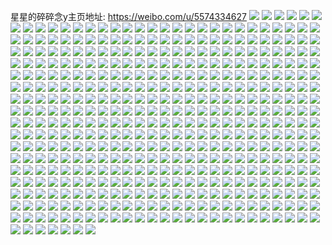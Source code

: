 星星的碎碎念y主页地址: https://weibo.com/u/5574334627 
![](https://wx4.sinaimg.cn/mw2000/0065fl51ly1h8xp42q0wgj32802yoqv6.jpg) 
![](https://wx4.sinaimg.cn/mw2000/0065fl51ly1h8wv6r8oafj31400u0443.jpg) 
![](https://wx4.sinaimg.cn/mw2000/0065fl51ly1h8wf3bztgjj30u0140dkk.jpg) 
![](https://wx4.sinaimg.cn/mw2000/0065fl51ly1h8vgge22t8j32802yoqv7.jpg) 
![](https://wx4.sinaimg.cn/mw2000/0065fl51ly1h8vgg1l96xj32802yonpf.jpg) 
![](https://wx4.sinaimg.cn/mw2000/0065fl51ly1h8vbdt8i1nj31360u010l.jpg) 
![](https://wx4.sinaimg.cn/mw2000/0065fl51ly1h8u6w61st3j30u014048x.jpg) 
![](https://wx4.sinaimg.cn/mw2000/0065fl51ly1h8u1ag4o86j30u014042o.jpg) 
![](https://wx4.sinaimg.cn/mw2000/0065fl51ly1h8tv657qrwj32c03407wl.jpg) 
![](https://wx4.sinaimg.cn/mw2000/0065fl51ly1h8tv68cytxj32c0340npe.jpg) 
![](https://wx4.sinaimg.cn/mw2000/0065fl51ly1h8t4ivp92aj31400u0do0.jpg) 
![](https://wx4.sinaimg.cn/mw2000/0065fl51ly1h8swk0pycdj33402c0e82.jpg) 
![](https://wx4.sinaimg.cn/mw2000/0065fl51ly1h8r03pk8xej31400u07cs.jpg) 
![](https://wx4.sinaimg.cn/mw2000/0065fl51ly1h8pus4zmdhj31400u0qal.jpg) 
![](https://wx4.sinaimg.cn/mw2000/0065fl51ly1h8pus6zhjlj31sx0u0q6n.jpg) 
![](https://wx4.sinaimg.cn/mw2000/0065fl51ly1h8pus7cmi8j30u00u07ao.jpg) 
![](https://wx4.sinaimg.cn/mw2000/0065fl51ly1h8pus846jjj30u01hcjxx.jpg) 
![](https://wx4.sinaimg.cn/mw2000/0065fl51ly1h8ppqvcr51j30u00u00y2.jpg) 
![](https://wx4.sinaimg.cn/mw2000/0065fl51ly1h8ppqxvwksj30u00u044s.jpg) 
![](https://wx4.sinaimg.cn/mw2000/0065fl51ly1h8pj0dkhfhj30u00ovtcu.jpg) 
![](https://wx4.sinaimg.cn/mw2000/0065fl51ly1h8pj19taokj31400u0q8q.jpg) 
![](https://wx4.sinaimg.cn/mw2000/0065fl51ly1h8omj95k6fj30u0140qa2.jpg) 
![](https://wx4.sinaimg.cn/mw2000/0065fl51ly1h8oc0v1ricj30u0140jwp.jpg) 
![](https://wx4.sinaimg.cn/mw2000/0065fl51ly1h8nljlwphdj30u01sxn56.jpg) 
![](https://wx4.sinaimg.cn/mw2000/0065fl51ly1h8n7jy6v51j30u0140aj2.jpg) 
![](https://wx4.sinaimg.cn/mw2000/0065fl51ly1h8mbi6p94zj32c03407wi.jpg) 
![](https://wx4.sinaimg.cn/mw2000/0065fl51ly1h8mbi8fws9j32c0340hdu.jpg) 
![](https://wx4.sinaimg.cn/mw2000/0065fl51ly1h8m1ksokdfj33402c07wj.jpg) 
![](https://wx4.sinaimg.cn/mw2000/0065fl51ly1h8iidxpu6ej335s2dcx6r.jpg) 
![](https://wx4.sinaimg.cn/mw2000/0065fl51ly1h8iie0w03nj335s2dcu0z.jpg) 
![](https://wx4.sinaimg.cn/mw2000/0065fl51ly1h8hfrs8xl8j30u0140105.jpg) 
![](https://wx4.sinaimg.cn/mw2000/0065fl51ly1h8hedkv912j33402c01l1.jpg) 
![](https://wx4.sinaimg.cn/mw2000/0065fl51ly1h8hc5fwuaxj32c03401kz.jpg) 
![](https://wx4.sinaimg.cn/mw2000/0065fl51ly1h8hc5di7v6j32c03401kz.jpg) 
![](https://wx4.sinaimg.cn/mw2000/0065fl51ly1h8hc5i5upjj32c03404qr.jpg) 
![](https://wx4.sinaimg.cn/mw2000/0065fl51ly1h8hc5k7i0qj32c03401kz.jpg) 
![](https://wx4.sinaimg.cn/mw2000/0065fl51ly1h8h6eczwvaj30u014010c.jpg) 
![](https://wx4.sinaimg.cn/mw2000/0065fl51ly1h8h6ecnf3yj30u01407b0.jpg) 
![](https://wx4.sinaimg.cn/mw2000/0065fl51ly1h8gbu6g45wj32802you0z.jpg) 
![](https://wx4.sinaimg.cn/mw2000/0065fl51ly1h8gbu8mfjfj33402c04qq.jpg) 
![](https://wx4.sinaimg.cn/mw2000/0065fl51ly1h8gbuaygutj33402c01ky.jpg) 
![](https://wx4.sinaimg.cn/mw2000/0065fl51ly1h8gbunzxuyj33402c0b2a.jpg) 
![](https://wx4.sinaimg.cn/mw2000/0065fl51ly1h8g9sxxko8j32c02c0e81.jpg) 
![](https://wx4.sinaimg.cn/mw2000/0065fl51ly1h8g4r0w3tvj30u01407bq.jpg) 
![](https://wx4.sinaimg.cn/mw2000/0065fl51ly1h8fc0tiiv3j30u01900we.jpg) 
![](https://wx4.sinaimg.cn/mw2000/0065fl51ly1h8f371rmrxj3280280b2a.jpg) 
![](https://wx4.sinaimg.cn/mw2000/0065fl51ly1h8f374hqlij3280280hdu.jpg) 
![](https://wx4.sinaimg.cn/mw2000/0065fl51ly1h8e5nldaxaj30u0140tho.jpg) 
![](https://wx4.sinaimg.cn/mw2000/0065fl51ly1h8e2p6ujlfj32dc35s7wi.jpg) 
![](https://wx4.sinaimg.cn/mw2000/0065fl51ly1h8dyuzh9mqj30u00u0dk0.jpg) 
![](https://wx4.sinaimg.cn/mw2000/0065fl51ly1h8dyuzqlurj30u00u0jvr.jpg) 
![](https://wx4.sinaimg.cn/mw2000/0065fl51ly1h8dstvkcz6j30u01swdlj.jpg) 
![](https://wx4.sinaimg.cn/mw2000/0065fl51ly1h8dpeuodrjj30u00u0tcj.jpg) 
![](https://wx4.sinaimg.cn/mw2000/0065fl51ly1h8cug4wibmj32c0340b2a.jpg) 
![](https://wx4.sinaimg.cn/mw2000/0065fl51ly1h8cokjnz02j32c03401kz.jpg) 
![](https://wx4.sinaimg.cn/mw2000/0065fl51ly1h8cokgk1u0j32c0340hdu.jpg) 
![](https://wx4.sinaimg.cn/mw2000/0065fl51ly1h8cokm0h7kj33402c0x6p.jpg) 
![](https://wx4.sinaimg.cn/mw2000/0065fl51ly1h8cll60ca9j31400u0jxc.jpg) 
![](https://wx4.sinaimg.cn/mw2000/0065fl51ly1h8cll69norj31400u0dm7.jpg) 
![](https://wx4.sinaimg.cn/mw2000/0065fl51ly1h8bnhg2dgsj30u0140jwd.jpg) 
![](https://wx4.sinaimg.cn/mw2000/0065fl51ly1h8bnhgc7rbj30u0140tev.jpg) 
![](https://wx4.sinaimg.cn/mw2000/0065fl51ly1h8bnhfrwsij30u014044j.jpg) 
![](https://wx4.sinaimg.cn/mw2000/0065fl51ly1h8bax7arnbj33402c0x6q.jpg) 
![](https://wx4.sinaimg.cn/mw2000/0065fl51ly1h8aeoh3q8uj30u01u0gqg.jpg) 
![](https://wx4.sinaimg.cn/mw2000/0065fl51ly1h8aax42y1wj32c02c0npd.jpg) 
![](https://wx4.sinaimg.cn/mw2000/0065fl51ly1h8a6gfrgf6j30u00u079a.jpg) 
![](https://wx4.sinaimg.cn/mw2000/0065fl51ly1h89j7ehb0pj30u0140gof.jpg) 
![](https://wx4.sinaimg.cn/mw2000/0065fl51ly1h884b9eudmj30tu0qhdtk.jpg) 
![](https://wx4.sinaimg.cn/mw2000/0065fl51ly1h8820pyx4xj32c03404qq.jpg) 
![](https://wx4.sinaimg.cn/mw2000/0065fl51ly1h86xuq3xpzj32c0340u12.jpg) 
![](https://wx4.sinaimg.cn/mw2000/0065fl51ly1h86xutfa2mj32c03404qu.jpg) 
![](https://wx4.sinaimg.cn/mw2000/0065fl51ly1h86xux3vzzj32c03407wm.jpg) 
![](https://wx4.sinaimg.cn/mw2000/0065fl51ly1h86xum6uk7j32c0340npi.jpg) 
![](https://wx4.sinaimg.cn/mw2000/0065fl51ly1h86xv11nv9j32c0340b2e.jpg) 
![](https://wx4.sinaimg.cn/mw2000/0065fl51ly1h86xv4jc16j32c0340e86.jpg) 
![](https://wx4.sinaimg.cn/mw2000/0065fl51ly1h868dw0e25j30tu0tu0xd.jpg) 
![](https://wx4.sinaimg.cn/mw2000/0065fl51ly1h868dwgzo8j30tu0tutd5.jpg) 
![](https://wx4.sinaimg.cn/mw2000/0065fl51ly1h84mphg0jtj30u0140wkw.jpg) 
![](https://wx4.sinaimg.cn/mw2000/0065fl51ly1h84mph2s7bj30u0140dlv.jpg) 
![](https://wx4.sinaimg.cn/mw2000/0065fl51ly1h83wtcby41j30u017gn45.jpg) 
![](https://wx4.sinaimg.cn/mw2000/0065fl51ly1h83wtc477uj30u017eag3.jpg) 
![](https://wx4.sinaimg.cn/mw2000/0065fl51ly1h83wtcoqh9j30u017eq8w.jpg) 
![](https://wx4.sinaimg.cn/mw2000/0065fl51ly1h839qfcr8pj32c0340b29.jpg) 
![](https://wx4.sinaimg.cn/mw2000/0065fl51ly1h839qdk8iuj32c03401l1.jpg) 
![](https://wx4.sinaimg.cn/mw2000/0065fl51ly1h839qig4vpj32c03401l1.jpg) 
![](https://wx4.sinaimg.cn/mw2000/0065fl51ly1h839qjnm45j33402c0noy.jpg) 
![](https://wx4.sinaimg.cn/mw2000/0065fl51ly1h839qlp4gij32c03404qr.jpg) 
![](https://wx4.sinaimg.cn/mw2000/0065fl51ly1h839qqkqrej32802yo7wj.jpg) 
![](https://wx4.sinaimg.cn/mw2000/0065fl51ly1h839qtzfcdj32c03407wl.jpg) 
![](https://wx4.sinaimg.cn/mw2000/0065fl51ly1h82a4qjjmfj33402c04qs.jpg) 
![](https://wx4.sinaimg.cn/mw2000/0065fl51ly1h82a4sw4v5j33402c0npf.jpg) 
![](https://wx4.sinaimg.cn/mw2000/0065fl51ly1h818eju00rj33402c0hdv.jpg) 
![](https://wx4.sinaimg.cn/mw2000/0065fl51ly1h8115agnrxj33402c0npd.jpg) 
![](https://wx4.sinaimg.cn/mw2000/0065fl51ly1h7zw5kepjdj32c0340e83.jpg) 
![](https://wx4.sinaimg.cn/mw2000/0065fl51ly1h7zw5lyrakj32c0340b2a.jpg) 
![](https://wx4.sinaimg.cn/mw2000/0065fl51ly1h7zw5o0dabj33402c0npf.jpg) 
![](https://wx4.sinaimg.cn/mw2000/0065fl51ly1h7zbro676yj335s2dchdu.jpg) 
![](https://wx4.sinaimg.cn/mw2000/0065fl51ly1h7xkr5fkcaj30zo1hojzo.jpg) 
![](https://wx4.sinaimg.cn/mw2000/0065fl51ly1h7wdzla3k5j30u01frjyw.jpg) 
![](https://wx4.sinaimg.cn/mw2000/0065fl51ly1h7vo6nhah7j30u0140q82.jpg) 
![](https://wx4.sinaimg.cn/mw2000/0065fl51ly1h7u6765csgj30u014010q.jpg) 
![](https://wx4.sinaimg.cn/mw2000/0065fl51ly1h7qn8k1ulsj30u0140tdc.jpg) 
![](https://wx4.sinaimg.cn/mw2000/0065fl51ly1h7qn8kcv2aj30u0140tdi.jpg) 
![](https://wx4.sinaimg.cn/mw2000/0065fl51ly1h7ouktai0kj30u014041l.jpg) 
![](https://wx4.sinaimg.cn/mw2000/0065fl51ly1h7ouktj80uj30u01407ch.jpg) 
![](https://wx4.sinaimg.cn/mw2000/0065fl51ly1h7ouktr8npj30u0140ae8.jpg) 
![](https://wx4.sinaimg.cn/mw2000/0065fl51ly1h7ouktziaej30u014040v.jpg) 
![](https://wx4.sinaimg.cn/mw2000/0065fl51ly1h7oukuc29xj30u0140aej.jpg) 
![](https://wx4.sinaimg.cn/mw2000/0065fl51ly1h7oukuzw2xj30u0140qaw.jpg) 
![](https://wx4.sinaimg.cn/mw2000/0065fl51ly1h7olk626axj30u0140q8e.jpg) 
![](https://wx4.sinaimg.cn/mw2000/0065fl51ly1h7oj8tt9q7j30u010y45i.jpg) 
![](https://wx4.sinaimg.cn/mw2000/0065fl51ly1h7oj9feakzj30tu0ypn41.jpg) 
![](https://wx4.sinaimg.cn/mw2000/0065fl51ly1h7oj8ufsfkj30u0140tdi.jpg) 
![](https://wx4.sinaimg.cn/mw2000/0065fl51ly1h7oc4wh7d7j32802yoqv7.jpg) 
![](https://wx4.sinaimg.cn/mw2000/0065fl51ly1h7nkhd2cxvj32c0340e82.jpg) 
![](https://wx4.sinaimg.cn/mw2000/0065fl51ly1h7nextq4pxj329a35su0y.jpg) 
![](https://wx4.sinaimg.cn/mw2000/0065fl51ly1h7nexzepsij32c0340x6r.jpg) 
![](https://wx4.sinaimg.cn/mw2000/0065fl51ly1h7ney244c4j32c03401l0.jpg) 
![](https://wx4.sinaimg.cn/mw2000/0065fl51ly1h7l8yz1k0kj30u0140gr1.jpg) 
![](https://wx4.sinaimg.cn/mw2000/0065fl51ly1h7l4ihtp25j31400u046p.jpg) 
![](https://wx4.sinaimg.cn/mw2000/0065fl51ly1h7l0n99e9rj31400u0tfm.jpg) 
![](https://wx4.sinaimg.cn/mw2000/0065fl51ly1h7ktnc47zvj33402c01ky.jpg) 
![](https://wx4.sinaimg.cn/mw2000/0065fl51ly1h7k0cpy83qj32802yo7wj.jpg) 
![](https://wx4.sinaimg.cn/mw2000/0065fl51ly1h7k0dynfsxj32c0340x6s.jpg) 
![](https://wx4.sinaimg.cn/mw2000/0065fl51ly1h7ju48mx4sj30u0140af6.jpg) 
![](https://wx4.sinaimg.cn/mw2000/0065fl51ly1h7jqu3c4swj32c0340npe.jpg) 
![](https://wx4.sinaimg.cn/mw2000/0065fl51gy1h7jl1qy73hj32c0340u0x.jpg) 
![](https://wx4.sinaimg.cn/mw2000/0065fl51gy1h7jl27ml7uj32c0340e82.jpg) 
![](https://wx4.sinaimg.cn/mw2000/0065fl51gy1h7jl22r131j33402c01kz.jpg) 
![](https://wx4.sinaimg.cn/mw2000/0065fl51gy1h7jl29vcllj32c03404qq.jpg) 
![](https://wx4.sinaimg.cn/mw2000/0065fl51gy1h7jl2czoujj32c03407wj.jpg) 
![](https://wx4.sinaimg.cn/mw2000/0065fl51gy1h7jl24vghjj32c03407wi.jpg) 
![](https://wx4.sinaimg.cn/mw2000/0065fl51gy1h7jl2fcjbfj33402c0hdt.jpg) 
![](https://wx4.sinaimg.cn/mw2000/0065fl51gy1h7jl1ommwnj32c0340e82.jpg) 
![](https://wx4.sinaimg.cn/mw2000/0065fl51gy1h7jl2ih50jj33402c0hdv.jpg) 
![](https://wx4.sinaimg.cn/mw2000/0065fl51gy1h7jl2lfakaj32c03404qq.jpg) 
![](https://wx4.sinaimg.cn/mw2000/0065fl51gy1h7jl2ocm87j33402c0hdu.jpg) 
![](https://wx4.sinaimg.cn/mw2000/0065fl51gy1h7jl2so8vxj32c0340x6r.jpg) 
![](https://wx4.sinaimg.cn/mw2000/0065fl51gy1h7jl2vxku8j32c0340b2a.jpg) 
![](https://wx4.sinaimg.cn/mw2000/0065fl51gy1h7jkfn88kkj33402c0kjn.jpg) 
![](https://wx4.sinaimg.cn/mw2000/0065fl51gy1h7jkfj1a7lj33402c0x6q.jpg) 
![](https://wx4.sinaimg.cn/mw2000/0065fl51gy1h7ipm26oz5j32c03407wi.jpg) 
![](https://wx4.sinaimg.cn/mw2000/0065fl51gy1h7iplya8ycj32c0340e82.jpg) 
![](https://wx4.sinaimg.cn/mw2000/0065fl51gy1h7imphmxeuj32c0359hdt.jpg) 
![](https://wx4.sinaimg.cn/mw2000/0065fl51gy1h7ihjwnq5xj31m925o1kx.jpg) 
![](https://wx4.sinaimg.cn/mw2000/0065fl51gy1h7ihjybqfkj31qq2bnb29.jpg) 
![](https://wx4.sinaimg.cn/mw2000/0065fl51gy1h7i78vuuhrj30u01swjy4.jpg) 
![](https://wx4.sinaimg.cn/mw2000/0065fl51gy1h7hezie1vbj32dc2dc7wh.jpg) 
![](https://wx4.sinaimg.cn/mw2000/0065fl51gy1h7hf1kv2ffj328028012s.jpg) 
![](https://wx4.sinaimg.cn/mw2000/0065fl51gy1h7hdc2jef0j32dc2dc0vk.jpg) 
![](https://wx4.sinaimg.cn/mw2000/0065fl51gy1h7goz4ophlj32c0340npe.jpg) 
![](https://wx4.sinaimg.cn/mw2000/0065fl51gy1h7goz9b41lj32c0340u0y.jpg) 
![](https://wx4.sinaimg.cn/mw2000/0065fl51gy1h7gmckbtacj32c02c0qv5.jpg) 
![](https://wx4.sinaimg.cn/mw2000/0065fl51gy1h7gmcinkz9j32c02c0kjl.jpg) 
![](https://wx4.sinaimg.cn/mw2000/0065fl51gy1h7gd5cx73tj33402c0kjm.jpg) 
![](https://wx4.sinaimg.cn/mw2000/0065fl51gy1h7gd5fdkgqj33402c0b2a.jpg) 
![](https://wx4.sinaimg.cn/mw2000/0065fl51gy1h7gd5a27qkj32c03407wi.jpg) 
![](https://wx4.sinaimg.cn/mw2000/0065fl51gy1h7gd5ige2zj32c0340b2a.jpg) 
![](https://wx4.sinaimg.cn/mw2000/0065fl51gy1h7gd5kscuyj33402c04qq.jpg) 
![](https://wx4.sinaimg.cn/mw2000/0065fl51gy1h7gd5nmiosj33402c04qq.jpg) 
![](https://wx4.sinaimg.cn/mw2000/0065fl51gy1h7gd5pqxl7j33402c07wi.jpg) 
![](https://wx4.sinaimg.cn/mw2000/0065fl51gy1h7gd5rycgnj33402c04qq.jpg) 
![](https://wx4.sinaimg.cn/mw2000/0065fl51gy1h7gd5u1r8aj33402c01ky.jpg) 
![](https://wx4.sinaimg.cn/mw2000/0065fl51gy1h7g6w3juvaj32c0340qv6.jpg) 
![](https://wx4.sinaimg.cn/mw2000/0065fl51gy1h7g4cpfdktj32c0340qv5.jpg) 
![](https://wx4.sinaimg.cn/mw2000/0065fl51gy1h7fqnyz91lj32802807wi.jpg) 
![](https://wx4.sinaimg.cn/mw2000/0065fl51gy1h7fqn8itngj32c0340x6p.jpg) 
![](https://wx4.sinaimg.cn/mw2000/0065fl51gy1h7fqnbpitlj33402c0u0x.jpg) 
![](https://wx4.sinaimg.cn/mw2000/0065fl51gy1h7fqngkfw7j32c02c0hdu.jpg) 
![](https://wx4.sinaimg.cn/mw2000/0065fl51gy1h7fqnkw0pwj33402c04qr.jpg) 
![](https://wx4.sinaimg.cn/mw2000/0065fl51gy1h7fqn54p0bj32c03407wi.jpg) 
![](https://wx4.sinaimg.cn/mw2000/0065fl51gy1h7fqo13yefj32c0340kjl.jpg) 
![](https://wx4.sinaimg.cn/mw2000/0065fl51gy1h7fqo4wuqcj32c0340kjm.jpg) 
![](https://wx4.sinaimg.cn/mw2000/0065fl51gy1h7fqno2xb1j33402c04qq.jpg) 
![](https://wx4.sinaimg.cn/mw2000/0065fl51gy1h7fng0nrjfj33402c01ky.jpg) 
![](https://wx4.sinaimg.cn/mw2000/0065fl51gy1h7fluy26usj32c0340npe.jpg) 
![](https://wx4.sinaimg.cn/mw2000/0065fl51gy1h7fipx2qayj32c0340b2a.jpg) 
![](https://wx4.sinaimg.cn/mw2000/0065fl51gy1h7fdadcsplj30u01607c3.jpg) 
![](https://wx4.sinaimg.cn/mw2000/0065fl51gy1h7fdacpw6hj30u01607c6.jpg) 
![](https://wx4.sinaimg.cn/mw2000/0065fl51gy1h7fc4xaow9j30u00u0421.jpg) 
![](https://wx4.sinaimg.cn/mw2000/0065fl51gy1h7fbart7bwj30u00u0djy.jpg) 
![](https://wx4.sinaimg.cn/mw2000/0065fl51gy1h7f8fn1p4dj30u00u00x6.jpg) 
![](https://wx4.sinaimg.cn/mw2000/0065fl51gy1h7f2wm2mfxj32c02c01ky.jpg) 
![](https://wx4.sinaimg.cn/mw2000/0065fl51gy1h7f2wntgvlj32c02c0x6p.jpg) 
![](https://wx4.sinaimg.cn/mw2000/0065fl51gy1h7eytobmdhj30tv1ezdox.jpg) 
![](https://wx4.sinaimg.cn/mw2000/0065fl51gy1h7ejv5zp00j32c0340x6p.jpg) 
![](https://wx4.sinaimg.cn/mw2000/0065fl51gy1h7ec7xijt9j30u0140dm1.jpg) 
![](https://wx4.sinaimg.cn/mw2000/0065fl51gy1h7ec83m7u7j30u0140n2w.jpg) 
![](https://wx4.sinaimg.cn/mw2000/0065fl51gy1h7e86mgvsdj30u00u00tc.jpg) 
![](https://wx4.sinaimg.cn/mw2000/0065fl51gy1h7e86n28a7j30u00u0jwc.jpg) 
![](https://wx4.sinaimg.cn/mw2000/0065fl51gy1h7e5djwy6kj30u0140jv5.jpg) 
![](https://wx4.sinaimg.cn/mw2000/0065fl51gy1h7e39xe8bij30u00u0ag0.jpg) 
![](https://wx4.sinaimg.cn/mw2000/0065fl51gy1h7e39wivyvj30u00u0q3j.jpg) 
![](https://wx4.sinaimg.cn/mw2000/0065fl51gy1h7durnod0uj30u0140jwo.jpg) 
![](https://wx4.sinaimg.cn/mw2000/0065fl51gy1h7duroim5wj30u0140dl4.jpg) 
![](https://wx4.sinaimg.cn/mw2000/0065fl51gy1h7durmqoc1j30u0140dgx.jpg) 
![](https://wx4.sinaimg.cn/mw2000/0065fl51gy1h7dtzfy280j30u00u074p.jpg) 
![](https://wx4.sinaimg.cn/mw2000/0065fl51gy1h7deeqgbb6j32c03401ky.jpg) 
![](https://wx4.sinaimg.cn/mw2000/0065fl51gy1h7dccbddxhj32c03404qq.jpg) 
![](https://wx4.sinaimg.cn/mw2000/0065fl51gy1h7dcc3aksjj3280280hdu.jpg) 
![](https://wx4.sinaimg.cn/mw2000/0065fl51gy1h7dcci9iftj32c03404qq.jpg) 
![](https://wx4.sinaimg.cn/mw2000/0065fl51gy1h7dccpcrgpj32c03404qq.jpg) 
![](https://wx4.sinaimg.cn/mw2000/0065fl51ly1h7czed6ltzj32c0340npe.jpg) 
![](https://wx4.sinaimg.cn/mw2000/0065fl51ly1h7cze9yi6tj3280280dul.jpg) 
![](https://wx4.sinaimg.cn/mw2000/0065fl51ly1h7cybc7z22j30u01swaim.jpg) 
![](https://wx4.sinaimg.cn/mw2000/0065fl51ly1h7cwia16hbj32c0340e83.jpg) 
![](https://wx4.sinaimg.cn/mw2000/0065fl51ly1h7cwig0n6lj32c03401l3.jpg) 
![](https://wx4.sinaimg.cn/mw2000/0065fl51ly1h7cwi3j6l1j32c0340x6u.jpg) 
![](https://wx4.sinaimg.cn/mw2000/0065fl51ly1h7cwihjbuvj32c03404qq.jpg) 
![](https://wx4.sinaimg.cn/mw2000/0065fl51ly1h7cpake5qzj320x2u3e81.jpg) 
![](https://wx4.sinaimg.cn/mw2000/0065fl51ly1h7c1b0jli9j32dc2dc46l.jpg) 
![](https://wx4.sinaimg.cn/mw2000/0065fl51ly1h7bn3tis7nj32c0340u0y.jpg) 
![](https://wx4.sinaimg.cn/mw2000/0065fl51ly1h7ajs4kjwyj32c0340x6q.jpg) 
![](https://wx4.sinaimg.cn/mw2000/0065fl51ly1h7ad75zyfxj30u01n2tij.jpg) 
![](https://wx4.sinaimg.cn/mw2000/0065fl51ly1h79x3l2v1zj32dc2dcb29.jpg) 
![](https://wx4.sinaimg.cn/mw2000/0065fl51ly1h79qhqqtyij3280280h5r.jpg) 
![](https://wx4.sinaimg.cn/mw2000/0065fl51ly1h79qhtwrroj32c0340x6q.jpg) 
![](https://wx4.sinaimg.cn/mw2000/0065fl51ly1h79cd3t4eaj32c0340kjo.jpg) 
![](https://wx4.sinaimg.cn/mw2000/0065fl51ly1h79ccxtnhgj32c03404qq.jpg) 
![](https://wx4.sinaimg.cn/mw2000/0065fl51ly1h78gonzjo7j32802807de.jpg) 
![](https://wx4.sinaimg.cn/mw2000/0065fl51ly1h78gorsuyhj32802804qq.jpg) 
![](https://wx4.sinaimg.cn/mw2000/0065fl51ly1h788wpijfcj30u00u0qbi.jpg) 
![](https://wx4.sinaimg.cn/mw2000/0065fl51ly1h788wpv1lmj30u00u0tb6.jpg) 
![](https://wx4.sinaimg.cn/mw2000/0065fl51ly1h788wqlvzjj30u00u0jz3.jpg) 
![](https://wx4.sinaimg.cn/mw2000/0065fl51ly1h783u3uoe1j329a35su0x.jpg) 
![](https://wx4.sinaimg.cn/mw2000/0065fl51ly1h783ud5gywj32c02c0u0z.jpg) 
![](https://wx4.sinaimg.cn/mw2000/0065fl51ly1h783tsiq04j32c02c0x6p.jpg) 
![](https://wx4.sinaimg.cn/mw2000/0065fl51ly1h781qgbu9bj32c02c0kjl.jpg) 
![](https://wx4.sinaimg.cn/mw2000/0065fl51ly1h77fwplwn1j3280280dre.jpg) 
![](https://wx4.sinaimg.cn/mw2000/0065fl51ly1h77fwrtnl1j3280280478.jpg) 
![](https://wx4.sinaimg.cn/mw2000/0065fl51ly1h77fwurhy2j3280280wni.jpg) 
![](https://wx4.sinaimg.cn/mw2000/0065fl51ly1h77fwvk0ohj32c03404qp.jpg) 
![](https://wx4.sinaimg.cn/mw2000/0065fl51ly1h76y2djulgj30u01hcah5.jpg) 
![](https://wx4.sinaimg.cn/mw2000/0065fl51ly1h76y2e3hroj30u01hcq9p.jpg) 
![](https://wx4.sinaimg.cn/mw2000/0065fl51ly1h76ct4a0sgj30u015ujvs.jpg) 
![](https://wx4.sinaimg.cn/mw2000/0065fl51ly1h76ct5dewrj30u00wp78i.jpg) 
![](https://wx4.sinaimg.cn/mw2000/0065fl51ly1h75wdbhm2bj32c0340npd.jpg) 
![](https://wx4.sinaimg.cn/mw2000/0065fl51ly1h75sjnueeuj30zm0m0mxt.jpg) 
![](https://wx4.sinaimg.cn/mw2000/0065fl51ly1h75rp4ifq2j32c0340kjm.jpg) 
![](https://wx4.sinaimg.cn/mw2000/0065fl51ly1h75l27uruyj3340340npd.jpg) 
![](https://wx4.sinaimg.cn/mw2000/0065fl51ly1h75a841859j30mi0nwq3a.jpg) 
![](https://wx4.sinaimg.cn/mw2000/0065fl51ly1h754xsgl49j30zo256ay0.jpg) 
![](https://wx4.sinaimg.cn/mw2000/0065fl51ly1h754xrhss5j30lb0rumz8.jpg) 
![](https://wx4.sinaimg.cn/mw2000/0065fl51ly1h754z95in7j30j60j6q3k.jpg) 
![](https://wx4.sinaimg.cn/mw2000/0065fl51ly1h74vp6vvnlj32c02c0e81.jpg) 
![](https://wx4.sinaimg.cn/mw2000/0065fl51ly1h74vp8hqc4j32c03407wi.jpg) 
![](https://wx4.sinaimg.cn/mw2000/0065fl51ly1h74vpahandj32c0340e82.jpg) 
![](https://wx4.sinaimg.cn/mw2000/0065fl51ly1h74vp5el8sj32c0340e82.jpg) 
![](https://wx4.sinaimg.cn/mw2000/0065fl51ly1h74s8qwdbzj32c02c0kjl.jpg) 
![](https://wx4.sinaimg.cn/mw2000/0065fl51ly1h73ndhzdbgj3280280k8s.jpg) 
![](https://wx4.sinaimg.cn/mw2000/0065fl51ly1h73ndd7uipj32c03401ky.jpg) 
![](https://wx4.sinaimg.cn/mw2000/0065fl51ly1h73czpi0vlj30u01u076v.jpg) 
![](https://wx4.sinaimg.cn/mw2000/0065fl51ly1h73czq055yj30u00u0myk.jpg) 
![](https://wx4.sinaimg.cn/mw2000/0065fl51ly1h72mb1bq46j32802804qq.jpg) 
![](https://wx4.sinaimg.cn/mw2000/0065fl51ly1h72c0jjt44j32c0340e82.jpg) 
![](https://wx4.sinaimg.cn/mw2000/0065fl51ly1h72c0lpghfj32c0340e82.jpg) 
![](https://wx4.sinaimg.cn/mw2000/0065fl51ly1h72c0o2bpqj32c0340b2a.jpg) 
![](https://wx4.sinaimg.cn/mw2000/0065fl51ly1h72c0g83pfj32c03401ky.jpg) 
![](https://wx4.sinaimg.cn/mw2000/0065fl51ly1h70ne8ebx0j30u00u00wj.jpg) 
![](https://wx4.sinaimg.cn/mw2000/0065fl51ly1h70nea917rj30u00u00t8.jpg) 
![](https://wx4.sinaimg.cn/mw2000/0065fl51ly1h7033a786aj32c0340e83.jpg) 
![](https://wx4.sinaimg.cn/mw2000/0065fl51ly1h7033cu145j32c0340qv8.jpg) 
![](https://wx4.sinaimg.cn/mw2000/0065fl51ly1h703469vq0j32c03404qq.jpg) 
![](https://wx4.sinaimg.cn/mw2000/0065fl51ly1h700i7hbt0j32c0340npf.jpg) 
![](https://wx4.sinaimg.cn/mw2000/0065fl51ly1h700i2sbscj32c0340qv5.jpg) 
![](https://wx4.sinaimg.cn/mw2000/0065fl51ly1h6zg224vxnj31400u0wgb.jpg) 
![](https://wx4.sinaimg.cn/mw2000/0065fl51ly1h6yyowrj5aj30u00u0wgo.jpg) 
![](https://wx4.sinaimg.cn/mw2000/0065fl51ly1h6yt7hft4ej30u01u0n54.jpg) 
![](https://wx4.sinaimg.cn/mw2000/0065fl51ly1h6y45mmb7tj30u00u00vo.jpg) 
![](https://wx4.sinaimg.cn/mw2000/0065fl51ly1h6y1g8apstj31sc1sckjl.jpg) 
![](https://wx4.sinaimg.cn/mw2000/0065fl51ly1h6y1h2999cj32c0340npf.jpg) 
![](https://wx4.sinaimg.cn/mw2000/0065fl51ly1h6xzv179blj30u01sw40n.jpg) 
![](https://wx4.sinaimg.cn/mw2000/0065fl51ly1h6xt17pf5wj32c02c0b2a.jpg) 
![](https://wx4.sinaimg.cn/mw2000/0065fl51ly1h6xrzzcvocj32c03404qq.jpg) 
![](https://wx4.sinaimg.cn/mw2000/0065fl51ly1h6xnaroz7qj33402c0kjm.jpg) 
![](https://wx4.sinaimg.cn/mw2000/0065fl51ly1h6xnasvr6ij32nu2b3qv5.jpg) 
![](https://wx4.sinaimg.cn/mw2000/0065fl51ly1h6xnatvqqgj33402c0b2a.jpg) 
![](https://wx4.sinaimg.cn/mw2000/0065fl51ly1h6x6tjr880j32c02c0kjl.jpg) 
![](https://wx4.sinaimg.cn/mw2000/0065fl51ly1h6x2l3s8k0j32c03401kz.jpg) 
![](https://wx4.sinaimg.cn/mw2000/0065fl51ly1h6x2l1taxbj32c0340e82.jpg) 
![](https://wx4.sinaimg.cn/mw2000/0065fl51ly1h6x2l56j88j32c02c0u0x.jpg) 
![](https://wx4.sinaimg.cn/mw2000/0065fl51ly1h6ws49mp1kj325o27o7wh.jpg) 
![](https://wx4.sinaimg.cn/mw2000/0065fl51ly1h6ws48wxhvj325a2eje81.jpg) 
![](https://wx4.sinaimg.cn/mw2000/0065fl51ly1h6ws4almeyj32652cnb29.jpg) 
![](https://wx4.sinaimg.cn/mw2000/0065fl51ly1h6ws4bkpt6j323h2fre81.jpg) 
![](https://wx4.sinaimg.cn/mw2000/0065fl51ly1h6vx0n90zej32c0340npd.jpg) 
![](https://wx4.sinaimg.cn/mw2000/0065fl51ly1h6vq9an9ukj32c0340qv5.jpg) 
![](https://wx4.sinaimg.cn/mw2000/0065fl51ly1h6vkenzgllj32c02fwe81.jpg) 
![](https://wx4.sinaimg.cn/mw2000/0065fl51ly1h6veplziedj30nf0enabd.jpg) 
![](https://wx4.sinaimg.cn/mw2000/0065fl51ly1h6veplrh2lj30l60f1aa1.jpg) 
![](https://wx4.sinaimg.cn/mw2000/0065fl51ly1h6vc70z1zqj32c02c0qv5.jpg) 
![](https://wx4.sinaimg.cn/mw2000/0065fl51ly1h6v7fpt5f8j30zo256u0x.jpg) 
![](https://wx4.sinaimg.cn/mw2000/0065fl51ly1h6v6vbzogoj32c0340kjp.jpg) 
![](https://wx4.sinaimg.cn/mw2000/0065fl51ly1h6uis26o00j33402c04qq.jpg) 
![](https://wx4.sinaimg.cn/mw2000/0065fl51ly1h6nb1x354yj30u01swk2w.jpg) 
![](https://wx4.sinaimg.cn/mw2000/0065fl51ly1h6mrst9z4kj32560zoqv5.jpg) 
![](https://wx4.sinaimg.cn/mw2000/0065fl51ly1h6mp9i9pvej33402c0hdu.jpg) 
![](https://wx4.sinaimg.cn/mw2000/0065fl51ly1h6molfffhpj32c0340hdu.jpg) 
![](https://wx4.sinaimg.cn/mw2000/0065fl51ly1h6molhawrzj32c0340e83.jpg) 
![](https://wx4.sinaimg.cn/mw2000/0065fl51ly1h6mn4bqww9j30u01swjt9.jpg) 
![](https://wx4.sinaimg.cn/mw2000/0065fl51ly1h6mkrn1yykj32c0340x6q.jpg) 
![](https://wx4.sinaimg.cn/mw2000/0065fl51ly1h6mad3fmctj30zo256u0x.jpg) 
![](https://wx4.sinaimg.cn/mw2000/0065fl51ly1h6maczulb7j30zo256e82.jpg) 
![](https://wx4.sinaimg.cn/mw2000/0065fl51ly1h6jz0j4glgj30ti0o340z.jpg) 
![](https://wx4.sinaimg.cn/mw2000/0065fl51ly1h6jnf3lfcxj30tb1eun02.jpg) 
![](https://wx4.sinaimg.cn/mw2000/0065fl51ly1h6ivlonsypj32c0340kjl.jpg) 
![](https://wx4.sinaimg.cn/mw2000/0065fl51ly1h6gw9t9kv4j32c0340npd.jpg) 
![](https://wx4.sinaimg.cn/mw2000/0065fl51ly1h6gmmt9axwj320v33yu0x.jpg) 
![](https://wx4.sinaimg.cn/mw2000/0065fl51ly1h6fjb3zwmcj33402c04qq.jpg) 
![](https://wx4.sinaimg.cn/mw2000/0065fl51ly1h6eitirso8j33402c01kx.jpg) 
![](https://wx4.sinaimg.cn/mw2000/0065fl51ly1h6dvq9maazj308a1h70vz.jpg) 
![](https://wx4.sinaimg.cn/mw2000/0065fl51ly1h6aq4k06epj30zo1xyn5z.jpg) 
![](https://wx4.sinaimg.cn/mw2000/0065fl51ly1h6aq4jpntaj30zo1xndhs.jpg) 
![](https://wx4.sinaimg.cn/mw2000/0065fl51ly1h65vff223pj32c0340kjm.jpg) 
![](https://wx4.sinaimg.cn/mw2000/0065fl51ly1h61v4rhlkgj33402c0jxt.jpg) 
![](https://wx4.sinaimg.cn/mw2000/0065fl51ly1h5vo0wfkg8j33402c0e83.jpg) 
![](https://wx4.sinaimg.cn/mw2000/0065fl51ly1h5uciwffgkj3280280e82.jpg) 
![](https://wx4.sinaimg.cn/mw2000/0065fl51ly1h53tqc3wn6j33402c0x6q.jpg) 
![](https://wx4.sinaimg.cn/mw2000/0065fl51ly1h4xegomyr5j32bi35s4qp.jpg) 
![](https://wx4.sinaimg.cn/mw2000/0065fl51ly1h4x9llpvy5j31400u0gt5.jpg) 
![](https://wx4.sinaimg.cn/mw2000/0065fl51ly1h4os8tcsp5j32c0340b2a.jpg) 
![](https://wx4.sinaimg.cn/mw2000/0065fl51ly1h4os8s2yzsj33402c0e82.jpg) 
![](https://wx4.sinaimg.cn/mw2000/0065fl51ly1h4os8unc4nj32c0340b2a.jpg) 
![](https://wx4.sinaimg.cn/mw2000/0065fl51ly1h4egwgt3jnj30zm0ts78f.jpg) 
![](https://wx4.sinaimg.cn/mw2000/0065fl51ly1h4egwjnnysj32802yo7wi.jpg) 
![](https://wx4.sinaimg.cn/mw2000/0065fl51ly1h4bc19pq6xj33402c07wi.jpg) 
![](https://wx4.sinaimg.cn/mw2000/0065fl51ly1h4bc18prjmj33402c0x6p.jpg) 
![](https://wx4.sinaimg.cn/mw2000/0065fl51ly1h4azm3s214j321m2cthdt.jpg) 
![](https://wx4.sinaimg.cn/mw2000/0065fl51ly1h4azm4sqxdj32182hckjl.jpg) 
![](https://wx4.sinaimg.cn/mw2000/0065fl51ly1h4azm2q0lfj32802yoqv7.jpg) 
![](https://wx4.sinaimg.cn/mw2000/0065fl51ly1h4aupse8orj33402c0qv6.jpg) 
![](https://wx4.sinaimg.cn/mw2000/0065fl51ly1h46d2n35g3j33402c07wh.jpg) 
![](https://wx4.sinaimg.cn/mw2000/0065fl51ly1h42ytgs3egj30u01407c1.jpg) 
![](https://wx4.sinaimg.cn/mw2000/0065fl51ly1h42ythg849j30u00u00zp.jpg) 
![](https://wx4.sinaimg.cn/mw2000/0065fl51ly1h42ythy24fj30u0140qa5.jpg) 
![](https://wx4.sinaimg.cn/mw2000/0065fl51ly1h41rk0xxkzj32ao2ao1l0.jpg) 
![](https://wx4.sinaimg.cn/mw2000/0065fl51ly1h3wh6cml1dj32c03404qq.jpg) 
![](https://wx4.sinaimg.cn/mw2000/0065fl51ly1h3sf4kn56aj30u01cu472.jpg) 
![](https://wx4.sinaimg.cn/mw2000/0065fl51ly1h3ijefq6ktj30u0140tga.jpg) 
![](https://wx4.sinaimg.cn/mw2000/0065fl51ly1h3g92egtxwj30u0140gts.jpg) 
![](https://wx4.sinaimg.cn/mw2000/0065fl51ly1h3g2x7kcvdj30ic05mglr.jpg) 
![](https://wx4.sinaimg.cn/mw2000/0065fl51ly1h3g2ynnrxgj31400u0q70.jpg) 
![](https://wx4.sinaimg.cn/mw2000/0065fl51ly1h3a2vjaukrj30u0160n4l.jpg) 
![](https://wx4.sinaimg.cn/mw2000/0065fl51ly1h34lsdu6hrj30u017kdp3.jpg) 
![](https://wx4.sinaimg.cn/mw2000/0065fl51ly1h2s4zf9501j30u014043f.jpg) 
![](https://wx4.sinaimg.cn/mw2000/0065fl51ly1h2rt02e7oqj30u00v00xw.jpg) 
![](https://wx4.sinaimg.cn/mw2000/0065fl51ly1h2rt02kcmhj30vr0u0grd.jpg) 
![](https://wx4.sinaimg.cn/mw2000/0065fl51ly1h1yn0rdbp2j30u0140q8l.jpg) 
![](https://wx4.sinaimg.cn/mw2000/0065fl51ly1h1ok55nn0hj31400u0wke.jpg) 
![](https://wx4.sinaimg.cn/mw2000/0065fl51ly1h1jqskm4fvj30u0140gos.jpg) 
![](https://wx4.sinaimg.cn/mw2000/0065fl51ly1h1jqskw3r5j30u01400vu.jpg) 
![](https://wx4.sinaimg.cn/mw2000/0065fl51ly1h13c2mxby0j30u00u0ae1.jpg) 
![](https://wx4.sinaimg.cn/mw2000/0065fl51ly1h13c2miixhj30u00u042h.jpg) 
![](https://wx4.sinaimg.cn/mw2000/0065fl51ly1h00lqcr5p2j329a35snpe.jpg) 
![](https://wx4.sinaimg.cn/mw2000/0065fl51ly1gzuqekmg77j31uq1p1kjl.jpg) 
![](https://wx4.sinaimg.cn/mw2000/0065fl51ly1gznuh3mbifj30u016ate3.jpg) 
![](https://wx4.sinaimg.cn/mw2000/0065fl51ly1gyjglsu6wgj31400u0gv6.jpg) 
![](https://wx4.sinaimg.cn/mw2000/0065fl51ly1gy7mwv2urzj30u014hadf.jpg) 
![](https://wx4.sinaimg.cn/mw2000/0065fl51ly1gy3818f2v5j30u00u0wmq.jpg) 
![](https://wx4.sinaimg.cn/mw2000/0065fl51ly1gy0i4dzxwlj30u015vteg.jpg) 
![](https://wx4.sinaimg.cn/mw2000/0065fl51ly1gxzeyccwh1j30u015vteg.jpg) 
![](https://wx4.sinaimg.cn/mw2000/0065fl51ly1gxxlly6husj30zo0rh77m.jpg) 
![](https://wx4.sinaimg.cn/mw2000/0065fl51ly1gxxllyh2s7j30vc0hg0uj.jpg) 
![](https://wx4.sinaimg.cn/mw2000/0065fl51ly1gxxllyuf2lj30t80ohq58.jpg) 
![](https://wx4.sinaimg.cn/mw2000/0065fl51ly1gxxllz2r8nj30va0qd415.jpg) 
![](https://wx4.sinaimg.cn/mw2000/0065fl51ly1gxxllzejilj30u010ndjv.jpg) 
![](https://wx4.sinaimg.cn/mw2000/0065fl51ly1gxxjckfablj32c03407wi.jpg) 
![](https://wx4.sinaimg.cn/mw2000/0065fl51ly1gxx1odmd0wj30u0125dl6.jpg) 
![](https://wx4.sinaimg.cn/mw2000/0065fl51ly1gxolocheywj33282aob2c.jpg) 
![](https://wx4.sinaimg.cn/mw2000/0065fl51ly1gxolnrgioqj33282ao7wk.jpg) 
![](https://wx4.sinaimg.cn/mw2000/0065fl51ly1gxmyzz8tfij30u00u0dio.jpg) 
![](https://wx4.sinaimg.cn/mw2000/0065fl51ly1gxk57ijlitj32c0340b2e.jpg) 
![](https://wx4.sinaimg.cn/mw2000/0065fl51ly1gxej0sz2u3j32c02kfe82.jpg) 
![](https://wx4.sinaimg.cn/mw2000/0065fl51ly1gxc5bxh7sjj32c03824qr.jpg) 
![](https://wx4.sinaimg.cn/mw2000/0065fl51ly1gxc5byepoqj32c0396qv6.jpg) 
![](https://wx4.sinaimg.cn/mw2000/0065fl51ly1gx7a6zpp1dj33402c0e81.jpg) 
![](https://wx4.sinaimg.cn/mw2000/0065fl51ly1gx6sm7i8ttj32c02c0npd.jpg) 
![](https://wx4.sinaimg.cn/mw2000/0065fl51ly1gx6sm5xgqej32c02c0qv5.jpg) 
![](https://wx4.sinaimg.cn/mw2000/0065fl51ly1gx6sm8xx4xj33402c0e81.jpg) 
![](https://wx4.sinaimg.cn/mw2000/0065fl51ly1gx2xzc629xj32c03bm4qr.jpg) 
![](https://wx4.sinaimg.cn/mw2000/0065fl51ly1gwwc6mtubbj32c02c0b2a.jpg) 
![](https://wx4.sinaimg.cn/mw2000/0065fl51ly1gwwc6l87efj3280280kjl.jpg) 
![](https://wx4.sinaimg.cn/mw2000/0065fl51ly1gwvtx0ejqlj32c0340b2b.jpg) 
![](https://wx4.sinaimg.cn/mw2000/0065fl51ly1gwvtwx3yzij33402c0qv5.jpg) 
![](https://wx4.sinaimg.cn/mw2000/0065fl51ly1gwnxctib8vj32c0340e84.jpg) 
![](https://wx4.sinaimg.cn/mw2000/0065fl51ly1gwnxd24feij32c0340hdw.jpg) 
![](https://wx4.sinaimg.cn/mw2000/0065fl51ly1gwkhpdckq8j32c02c0b29.jpg) 
![](https://wx4.sinaimg.cn/mw2000/0065fl51ly1gw8vuvem95j32c02c07wi.jpg) 
![](https://wx4.sinaimg.cn/mw2000/0065fl51ly1gw7kf7ej38j3280280qv6.jpg) 
![](https://wx4.sinaimg.cn/mw2000/0065fl51ly1gw3yctpm2uj30or0rwadf.jpg) 
![](https://wx4.sinaimg.cn/mw2000/0065fl51ly1gw33eob2yxj32c0340e82.jpg) 
![](https://wx4.sinaimg.cn/mw2000/0065fl51ly1gvx01sxn7hj32c02c04qr.jpg) 
![](https://wx4.sinaimg.cn/mw2000/0065fl51ly1gvwjpbxoacj32c02c0hdw.jpg) 
![](https://wx4.sinaimg.cn/mw2000/0065fl51ly1gvwjp88j42j32c02c0e84.jpg) 
![](https://wx4.sinaimg.cn/mw2000/0065fl51ly1gvuso4e9ilj32c02c0e81.jpg) 
![](https://wx4.sinaimg.cn/mw2000/0065fl51ly1gvrln1ioz8j61jk2bc12r02.jpg) 
![](https://wx4.sinaimg.cn/mw2000/0065fl51ly1gvrln11elpj60ww1dc0zs02.jpg) 
![](https://wx4.sinaimg.cn/mw2000/0065fl51ly1gvlfg71ohlj63402c0u0x02.jpg) 
![](https://wx4.sinaimg.cn/mw2000/0065fl51ly1gvifq6at7ej62c02c01ky02.jpg) 
![](https://wx4.sinaimg.cn/mw2000/0065fl51ly1gvifq4giqpj62c02c0e8202.jpg) 
![](https://wx4.sinaimg.cn/mw2000/0065fl51ly1gvifq81l6sj62c02c0x6p02.jpg) 
![](https://wx4.sinaimg.cn/mw2000/0065fl51ly1gvifqapgkaj63402c0qv702.jpg) 
![](https://wx4.sinaimg.cn/mw2000/0065fl51ly1gv8qemg8c5j62c02c04qr02.jpg) 
![](https://wx4.sinaimg.cn/mw2000/0065fl51gy1gv2iqpwfzbj62c02c0e8102.jpg) 
![](https://wx4.sinaimg.cn/mw2000/0065fl51gy1gv2iqsdnxuj60rf0rfgu302.jpg) 
![](https://wx4.sinaimg.cn/mw2000/0065fl51gy1gv2iqxw3pjj62c0340npf02.jpg) 
![](https://wx4.sinaimg.cn/mw2000/0065fl51gy1gv2ir1mzwqj63402c0npe02.jpg) 
![](https://wx4.sinaimg.cn/mw2000/0065fl51gy1gv2iqnfa56j62c03401kz02.jpg) 
![](https://wx4.sinaimg.cn/mw2000/0065fl51gy1gv2ir6d7yxj62c0340npe02.jpg) 
![](https://wx4.sinaimg.cn/mw2000/0065fl51gy1gv2irix75rj62c0340b2b02.jpg) 
![](https://wx4.sinaimg.cn/mw2000/0065fl51gy1gv2irmk4vrj62c02c07wh02.jpg) 
![](https://wx4.sinaimg.cn/mw2000/0065fl51gy1gv2irbtts5j62c02c0u0y02.jpg) 
![](https://wx4.sinaimg.cn/mw2000/0065fl51gy1gv01te0nekj62c02c0npe02.jpg) 
![](https://wx4.sinaimg.cn/mw2000/0065fl51gy1gv01tgelmrj62c02c0hdu02.jpg) 
![](https://wx4.sinaimg.cn/mw2000/0065fl51gy1gv01tiuvyhj62c02c0npe02.jpg) 
![](https://wx4.sinaimg.cn/mw2000/0065fl51gy1gv01tl93vej62c02c0u0y02.jpg) 
![](https://wx4.sinaimg.cn/mw2000/0065fl51gy1gv01tod50pj62c02c0npe02.jpg) 
![](https://wx4.sinaimg.cn/mw2000/0065fl51gy1gv01trp6snj62c02c0hdu02.jpg) 
![](https://wx4.sinaimg.cn/mw2000/0065fl51gy1gv01tuap3xj62c02c0kjm02.jpg) 
![](https://wx4.sinaimg.cn/mw2000/0065fl51gy1gv01twk8l0j61j31j37wh02.jpg) 
![](https://wx4.sinaimg.cn/mw2000/0065fl51gy1gv01tyip3oj62c02c0qv602.jpg) 
![](https://wx4.sinaimg.cn/mw2000/0065fl51ly1guxv7ujf1dj62bz2lvu0x02.jpg) 
![](https://wx4.sinaimg.cn/mw2000/0065fl51ly1gurnsqrnmtj60zo256wld02.jpg) 
![](https://wx4.sinaimg.cn/mw2000/0065fl51ly1gurnss2wm0j63402c0qv502.jpg) 
![](https://wx4.sinaimg.cn/mw2000/0065fl51ly1gunji6mjy8j32c02c0qv5.jpg) 
![](https://wx4.sinaimg.cn/mw2000/0065fl51ly1guki1jolj7j62c0340x6p02.jpg) 
![](https://wx4.sinaimg.cn/mw2000/0065fl51ly1gub7h7lf2qj612k0u0n3c02.jpg) 
![](https://wx4.sinaimg.cn/mw2000/0065fl51ly1gua2edrcafj62c0340b2a02.jpg) 
![](https://wx4.sinaimg.cn/mw2000/0065fl51ly1gua2ehb2muj62c03401kz02.jpg) 
![](https://wx4.sinaimg.cn/mw2000/0065fl51ly1gu5ljaj9z8j62c02c0npd02.jpg) 
![](https://wx4.sinaimg.cn/mw2000/0065fl51ly1gu5ljcfmaej62c02c04qq02.jpg) 
![](https://wx4.sinaimg.cn/mw2000/0065fl51ly1gu4cyvelnqj62c02c0u0z02.jpg) 
![](https://wx4.sinaimg.cn/mw2000/0065fl51ly1gu2jhauzvsj62bz340b2b02.jpg) 
![](https://wx4.sinaimg.cn/mw2000/0065fl51ly1gu2jhed0trj62lj340hdv02.jpg) 
![](https://wx4.sinaimg.cn/mw2000/0065fl51ly1gu2jhgrfhlj62c02c04qq02.jpg) 
![](https://wx4.sinaimg.cn/mw2000/0065fl51ly1gtzr3giph7j61vw1vwhdu02.jpg) 
![](https://wx4.sinaimg.cn/mw2000/0065fl51ly1gtzr3drkcej61pw1jde8102.jpg) 
![](https://wx4.sinaimg.cn/mw2000/0065fl51ly1gtxo8you0tj62ao2ao7ts02.jpg) 

